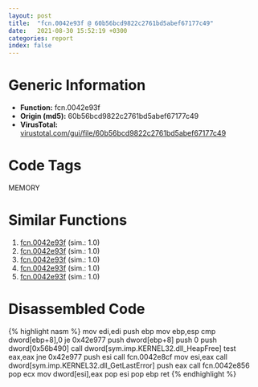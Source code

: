 ```yaml
---
layout: post
title:  "fcn.0042e93f @ 60b56bcd9822c2761bd5abef67177c49"
date:   2021-08-30 15:52:19 +0300
categories: report
index: false
---
```


# Generic Information
- **Function:** fcn.0042e93f
- **Origin (md5):** 60b56bcd9822c2761bd5abef67177c49
- **VirusTotal:** [virustotal.com/gui/file/60b56bcd9822c2761bd5abef67177c49][virustotal_ref]

# Code Tags
<span class="tag" id="MEMORY">MEMORY</span>


# Similar Functions

1. [fcn.0042e93f][similar_1_ref] (sim.: 1.0)
2. [fcn.0042e93f][similar_2_ref] (sim.: 1.0)
3. [fcn.0042e93f][similar_3_ref] (sim.: 1.0)
4. [fcn.0042e93f][similar_4_ref] (sim.: 1.0)
5. [fcn.0042e93f][similar_5_ref] (sim.: 1.0)


# Disassembled Code

{% highlight nasm %}
mov edi,edi
push ebp
mov ebp,esp
cmp dword[ebp+8],0
je 0x42e977
push dword[ebp+8]
push 0
push dword[0x56b490]
call dword[sym.imp.KERNEL32.dll_HeapFree]
test eax,eax
jne 0x42e977
push esi
call fcn.0042e8cf
mov esi,eax
call dword[sym.imp.KERNEL32.dll_GetLastError]
push eax
call fcn.0042e856
pop ecx
mov dword[esi],eax
pop esi
pop ebp
ret 
{% endhighlight %}


[similar_1_ref]: /report/fcn.0042e93f@0e9d24a190b04adb41c502951b72134c
[similar_2_ref]: /report/fcn.0042e93f@9868510768324dde7e5ccf745520e27a
[similar_3_ref]: /report/fcn.0042e93f@b087b9611605c28cc2f86356efd33bcb
[similar_4_ref]: /report/fcn.0042e93f@d50bcea10641ce5b9a5d746273df8a0a
[similar_5_ref]: /report/fcn.0042e93f@4658cbcafaaa1d06130eddbdfa41cfd5
[virustotal_ref]: https://www.virustotal.com/gui/file/60b56bcd9822c2761bd5abef67177c49